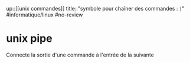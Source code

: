 up::[[unix commandes]]
title::"symbole pour chaîner des commandes : `|`"
#informatique/linux #no-review 
# unix pipe
Connecte la sortie d'une commande à l'entrée de la suivante


